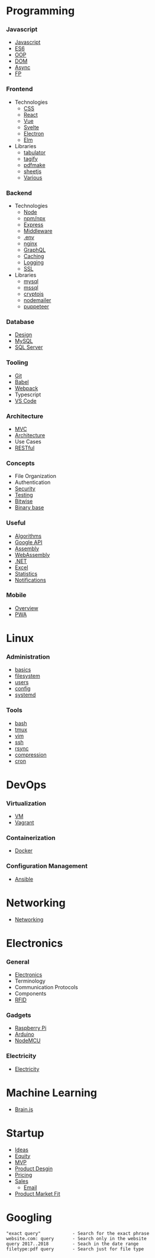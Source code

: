 # Programming

### Javascript

-   [Javascript](./topics/javascript.md)
-   [ES6](./topics/es6.md)
-   [OOP](./topics/oop.md)
-   [DOM](./topics/dom.md)
-   [Async](./topics/async.md)
-   [FP](./topics/fp.md)

### Frontend

-   Technologies
    -   [CSS](./topics/css.md)
    -   [React](./topics/react.md)
    -   [Vue](./topics/vue.md)
    -   [Svelte](./topics/svelte.md)
    -   [Electron](./topics/electron.md)
    -   [Elm](./topics/elm.md)
-   Libraries
    -   [tabulator](./topics/tabulator.md)
    -   [tagify](./topics/tagify.md)
    -   [pdfmake](./topics/pdfmake.md)
    -   [sheetjs](./topics/sheetjs.md)
    -   [Various](./topics/libraries-frontend.md)

### Backend

-   Technologies
    -   [Node](./topics/node.md)
    -   [npm/npx](./topics/npm.md)
    -   [Express](./topics/express.md)
    -   [Middleware](./topics/middleware.md)
    -   [.env](./topics/dotenv.md)
    -   [nginx](./topics/nginx.md)
    -   [GraphQL](./topics/graphql.md)
    -   [Caching](./topics/caching.md)
    -   [Logging](./topics/logging.md)
    -   [SSL](./topics/ssl.md)
-   Libraries
    -   [mysql](./topics/node-mysql.md)
    -   [mssql](./topics/node-mssql.md)
    -   [cryptojs](./topics/cryptojs.md)
    -   [nodemailer](./topics/nodemailer.md)
    -   [puppeteer](./topics/puppeteer.md)

### Database

-   [Design](./topics/dbdesign.md)
-   [MySQL](./topics/mysql.md)
-   [SQL Server](./topics/mssql.md)

### Tooling

-   [Git](./topics/git.md)
-   [Babel](./topics/babel.md)
-   [Webpack](./topics/webpack.md)
-   Typescript
-   [VS Code](./topics/vscode.md)

### Architecture

-   [MVC](./topics/mvc.md)
-   [Architecture](./topics/architecture.md)
-   Use Cases
-   [RESTful](./topics/restful.md)

### Concepts

-   File Organization
-   Authentication
-   [Security](./topics/security.md)
-   [Testing](./topics/testing.md)
-   [Bitwise](./topics/bitwise.md)
-   [Binary base](./topics/base.md)

### Useful

-   [Algorithms](./topics/algos.md)
-   [Google API](./topics/googleapi.md)
-   [Assembly](./topics/assembly.md)
-   [WebAssembly](./topics/wasm.md)
-   [.NET](./topics/dotnet.md)
-   [Excel](./topics/excel.md)
-   [Statistics](./topics/stats.md)
-   [Notifications](./topics/notifications.md)

### Mobile

-   [Overview](./topics/mobile.md)
-   [PWA](./topics/pwa.md)

# Linux

### Administration

-   [basics](./topics/linux.md)
-   [filesystem](./topics/filesystem.md)
-   [users](./topics/users.md)
-   [config](./topics/config.md)
-   [systemd](./topics/systemd.md)

### Tools

-   [bash](./topics/bash.md)
-   [tmux](./topics/tmux.md)
-   [vim](./topics/vim.md)
-   [ssh](./topics/ssh.md)
-   [rsync](./topics/rsync.md)
-   [compression](./topics/compression.md)
-   [cron](./topics/cron.md)

# DevOps

### Virtualization

-   [VM](./topics/vm.md)
-   [Vagrant](./topics/vagrant.md)

### Containerization

-   [Docker](./topics/docker.md)

### Configuration Management

-   [Ansible](./topics/ansible.md)

# Networking

-   [Networking](./topics/networking.md)

# Electronics

### General

-   [Electronics](./topics/electronics.md)
-   Terminology
-   Communication Protocols
-   Components
-   [RFID](./topics/rfid.md)

### Gadgets

-   [Raspberry Pi](./topics/raspberrypi.md)
-   [Arduino](./topics/arduino.md)
-   [NodeMCU](./topics/nodemcu.md)

### Electricity

-   [Electricity](./topics/electricity.md)

# Machine Learning

-   [Brain.js](./topics/brainjs.md)

# Startup

-   [Ideas](./topics/startupIdeas.md)
-   [Equity](./topics/startupEquity.md)
-   [MVP](./topics/startupMVP.md)
-   [Product Desgin](./topics/startupProductDesign.md)
-   [Pricing](./topics/startupPricing.md)
-   [Sales](./topics/startupSales.md)
    -   [Email](./topics/startupSalesEmail.md)
-   [Product Market Fit](./topics/startupMarketFit.md)

# Googling

```
"exact query"            - Search for the exact phrase
website.com: query       - Search only in the website
query 2017..2018         - Seach in the date range
filetype:pdf query       - Search just for file type
```
